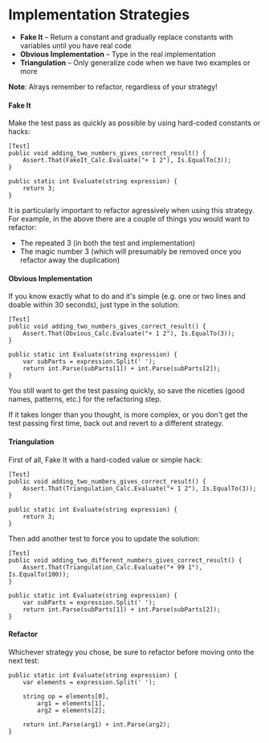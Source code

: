 Implementation Strategies
=========================

* **Fake It** – Return a constant and gradually replace constants with variables until you have real code
* **Obvious Implementation** – Type in the real implementation
* **Triangulation** – Only generalize code when we have two examples or more

**Note**: Alrays remember to refactor, regardless of your strategy!

#### Fake It

Make the test pass as quickly as possible by using hard-coded constants or hacks:

    [Test]
    public void adding_two_numbers_gives_correct_result() {
        Assert.That(FakeIt_Calc.Evaluate("+ 1 2"), Is.EqualTo(3));
    }
    
    public static int Evaluate(string expression) {
        return 3;
    }

It is particularly important to refactor agressively when using this strategy.  For example, in the above there are a couple of things you would want to refactor:
* The repeated 3 (in both the test and implementation)
* The magic number 3 (which will presumably be removed once you refactor away the duplication)

#### Obvious Implementation

If you know exactly what to do and it's simple (e.g. one or two lines and doable within 30 seconds), just type in the solution:

    [Test]
    public void adding_two_numbers_gives_correct_result() {
        Assert.That(Obvious_Calc.Evaluate("+ 1 2"), Is.EqualTo(3));
    }

    public static int Evaluate(string expression) {
        var subParts = expression.Split(' ');
        return int.Parse(subParts[1]) + int.Parse(subParts[2]);
    }
    
You still want to get the test passing quickly, so save the niceties (good names, patterns, etc.) for the refactoring step.

If it takes longer than you thought, is more complex, or you don't get the test passing first time, back out and revert to a different strategy.

#### Triangulation

First of all, Fake It with a hard-coded value or simple hack:

    [Test]
    public void adding_two_numbers_gives_correct_result() {
        Assert.That(Triangulation_Calc.Evaluate("+ 1 2"), Is.EqualTo(3));
    }

    public static int Evaluate(string expression) {
        return 3;
    }

Then add another test to force you to update the solution:

    [Test]
    public void adding_two_different_numbers_gives_correct_result() {
        Assert.That(Triangulation_Calc.Evaluate("+ 99 1"), Is.EqualTo(100));
    }

    public static int Evaluate(string expression) {
        var subParts = expression.Split(' ');
        return int.Parse(subParts[1]) + int.Parse(subParts[2]);
    }
    
#### Refactor

Whichever strategy you chose, be sure to refactor before moving onto the next test:

    public static int Evaluate(string expression) {
        var elements = expression.Split(' ');

        string op = elements[0],
            arg1 = elements[1],
            arg2 = elements[2];

        return int.Parse(arg1) + int.Parse(arg2);
    }
